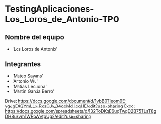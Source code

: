 # TestingAplicaciones-Los_Loros_de_Antonio-TP0

## Nombre del equipo
- 'Los Loros de Antonio'

## Integrantes
- 'Mateo Sayans'
- 'Antonio Wu'
- 'Matias Lecuona'
- 'Martín García Berro'


Drive: https://docs.google.com/document/d/1vbB0Tleom9E-ygJgEXQYmLLs-RxsCJv_84oeMqHeqHE/edit?usp=sharing
Exce: https://docs.google.com/spreadsheets/d/132ToDKqE6uqTwqD2B75TLsT8gDH8usvm1WRoWvtgUg8/edit?usp=sharing
